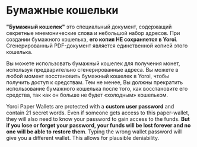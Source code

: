 # Бумажные кошельки

**"Бумажный кошелек"** это специальный документ, содержащий секретные мнемонические слова и небольшой набор адресов. При создании бумажного кошелька, **его копия НЕ сохраняется в Yoroi**. Сгенерированный PDF-документ является единственной копией этого кошелька.

Вы можете использовать бумажный кошелек для получения монет, используя предварительно сгенерированные адреса. Вы можете в любой момент восстановить бумажный кошелек в Yoroi, чтобы получить доступ к средствам. Тем не менее, Вы должны прекратить использование бумажного кошелька после того, как восстановите его средства, так как он больше не будет «холодным» кошельком.

Yoroi Paper Wallets are protected with a **custom user password** and contain 21 secret words. Even if someone gets access to this paper-wallet, they will also need to know your password to gain access to the funds. **But if you lose or forget your password, your funds will be lost forever and no one will be able to restore them**. Typing the wrong wallet password will give you a different wallet. This allows for plausible deniability.